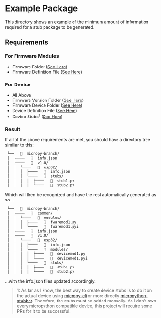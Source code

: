# Example Package

This directory shows an example of the minimum amount of information required for a stub package to be generated.

## Requirements

### For Firmware Modules
* Firmware Folder ([See Here](./micropy-branch))
* Firmware Definition File ([See Here](./micropy-branch/info.jsonc))
  

### For Device
* All Above
* Firmware Version Folder ([See Here](./micropy-branch/v1.0))
* Firmware Device Folder ([See Here](./micropy-branch/v1.0/esp32))
* Device Definition File ([See Here](./micropy-branch/v1.0/esp32/info.json))
* Device Stubs<sup>[1](#device-stubs)</sup> ([See Here](./micropy-branch/v1.0/esp32/stubs))

### Result

If all of the above requirements are met, you should have a directory tree similiar to this:

```sh
 └──     micropy-branch/ 
 │  ├────     info.json  
 │  └────     v1.0/ 
 │  │  └────     esp32/ 
 │  │  │  ├────     info.json  
 │  │  │  └────     stubs/ 
 │  │  │  │  ├────     stub1.py  
 │  │  │  │  └────     stub2.py  
```

Which will then be recognized and have the rest automatically generated as so...

```sh
 └──     micropy-branch/ 
 │  └────     common/ 
 │  │  └────     modules/ 
 │  │  │  ├────     fwaremod1.py  
 │  │  │  └────     fwaremod1.pyi  
 │  ├────     info.json  
 │  └────     v1.0/ 
 │  │  └────     esp32/ 
 │  │  │  ├────     info.json  
 │  │  │  └────     modules/ 
 │  │  │  │  ├────     devicemod1.py  
 │  │  │  │  └────     devicemod1.pyi  
 │  │  │  └────     stubs/ 
 │  │  │  │  ├────     stub1.py  
 │  │  │  │  └────     stub2.py 
```

...with the info.json files updated accordingly.

> <a name="device-stubs">1</a>: As far as I know, the best way to create device stubs is to do it on the actual device using [micropy-cli](https://github.com/BradenM/micropy-cli) or more directly [micropython-stubber](https://github.com/Josverl/micropython-stubber). Therefore, the stubs must be added manually. As I don't own every micropython compatible device, this project will require some PRs for it to be successful. 